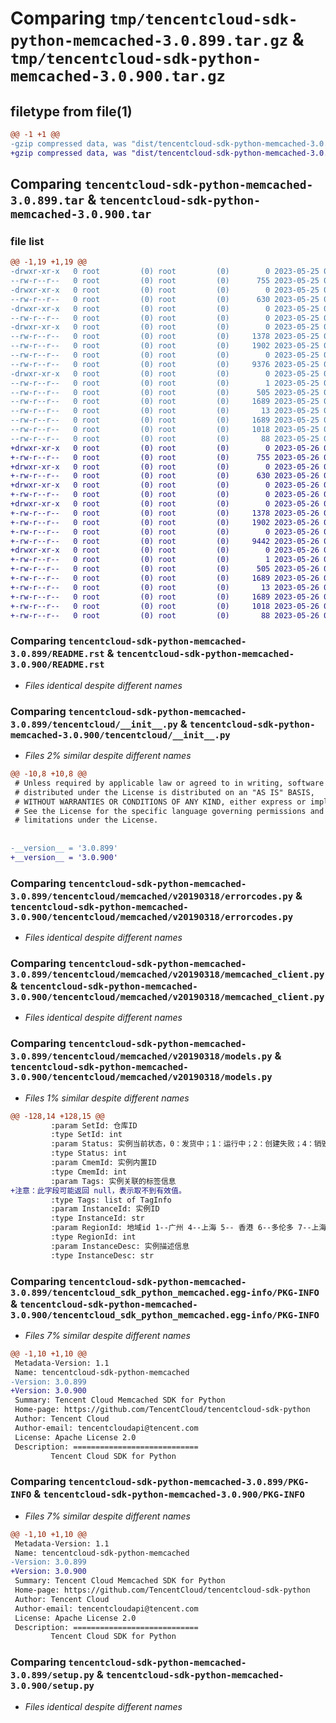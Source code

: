 # Comparing `tmp/tencentcloud-sdk-python-memcached-3.0.899.tar.gz` & `tmp/tencentcloud-sdk-python-memcached-3.0.900.tar.gz`

## filetype from file(1)

```diff
@@ -1 +1 @@
-gzip compressed data, was "dist/tencentcloud-sdk-python-memcached-3.0.899.tar", last modified: Thu May 25 00:31:12 2023, max compression
+gzip compressed data, was "dist/tencentcloud-sdk-python-memcached-3.0.900.tar", last modified: Fri May 26 02:22:55 2023, max compression
```

## Comparing `tencentcloud-sdk-python-memcached-3.0.899.tar` & `tencentcloud-sdk-python-memcached-3.0.900.tar`

### file list

```diff
@@ -1,19 +1,19 @@
-drwxr-xr-x   0 root         (0) root         (0)        0 2023-05-25 00:31:12.000000 tencentcloud-sdk-python-memcached-3.0.899/
--rw-r--r--   0 root         (0) root         (0)      755 2023-05-25 00:31:12.000000 tencentcloud-sdk-python-memcached-3.0.899/README.rst
-drwxr-xr-x   0 root         (0) root         (0)        0 2023-05-25 00:31:12.000000 tencentcloud-sdk-python-memcached-3.0.899/tencentcloud/
--rw-r--r--   0 root         (0) root         (0)      630 2023-05-25 00:31:12.000000 tencentcloud-sdk-python-memcached-3.0.899/tencentcloud/__init__.py
-drwxr-xr-x   0 root         (0) root         (0)        0 2023-05-25 00:31:12.000000 tencentcloud-sdk-python-memcached-3.0.899/tencentcloud/memcached/
--rw-r--r--   0 root         (0) root         (0)        0 2023-05-25 00:31:12.000000 tencentcloud-sdk-python-memcached-3.0.899/tencentcloud/memcached/__init__.py
-drwxr-xr-x   0 root         (0) root         (0)        0 2023-05-25 00:31:12.000000 tencentcloud-sdk-python-memcached-3.0.899/tencentcloud/memcached/v20190318/
--rw-r--r--   0 root         (0) root         (0)     1378 2023-05-25 00:31:12.000000 tencentcloud-sdk-python-memcached-3.0.899/tencentcloud/memcached/v20190318/errorcodes.py
--rw-r--r--   0 root         (0) root         (0)     1902 2023-05-25 00:31:12.000000 tencentcloud-sdk-python-memcached-3.0.899/tencentcloud/memcached/v20190318/memcached_client.py
--rw-r--r--   0 root         (0) root         (0)        0 2023-05-25 00:31:12.000000 tencentcloud-sdk-python-memcached-3.0.899/tencentcloud/memcached/v20190318/__init__.py
--rw-r--r--   0 root         (0) root         (0)     9376 2023-05-25 00:31:12.000000 tencentcloud-sdk-python-memcached-3.0.899/tencentcloud/memcached/v20190318/models.py
-drwxr-xr-x   0 root         (0) root         (0)        0 2023-05-25 00:31:12.000000 tencentcloud-sdk-python-memcached-3.0.899/tencentcloud_sdk_python_memcached.egg-info/
--rw-r--r--   0 root         (0) root         (0)        1 2023-05-25 00:31:12.000000 tencentcloud-sdk-python-memcached-3.0.899/tencentcloud_sdk_python_memcached.egg-info/dependency_links.txt
--rw-r--r--   0 root         (0) root         (0)      505 2023-05-25 00:31:12.000000 tencentcloud-sdk-python-memcached-3.0.899/tencentcloud_sdk_python_memcached.egg-info/SOURCES.txt
--rw-r--r--   0 root         (0) root         (0)     1689 2023-05-25 00:31:12.000000 tencentcloud-sdk-python-memcached-3.0.899/tencentcloud_sdk_python_memcached.egg-info/PKG-INFO
--rw-r--r--   0 root         (0) root         (0)       13 2023-05-25 00:31:12.000000 tencentcloud-sdk-python-memcached-3.0.899/tencentcloud_sdk_python_memcached.egg-info/top_level.txt
--rw-r--r--   0 root         (0) root         (0)     1689 2023-05-25 00:31:12.000000 tencentcloud-sdk-python-memcached-3.0.899/PKG-INFO
--rw-r--r--   0 root         (0) root         (0)     1018 2023-05-25 00:31:12.000000 tencentcloud-sdk-python-memcached-3.0.899/setup.py
--rw-r--r--   0 root         (0) root         (0)       88 2023-05-25 00:31:12.000000 tencentcloud-sdk-python-memcached-3.0.899/setup.cfg
+drwxr-xr-x   0 root         (0) root         (0)        0 2023-05-26 02:22:55.000000 tencentcloud-sdk-python-memcached-3.0.900/
+-rw-r--r--   0 root         (0) root         (0)      755 2023-05-26 02:22:55.000000 tencentcloud-sdk-python-memcached-3.0.900/README.rst
+drwxr-xr-x   0 root         (0) root         (0)        0 2023-05-26 02:22:55.000000 tencentcloud-sdk-python-memcached-3.0.900/tencentcloud/
+-rw-r--r--   0 root         (0) root         (0)      630 2023-05-26 02:22:55.000000 tencentcloud-sdk-python-memcached-3.0.900/tencentcloud/__init__.py
+drwxr-xr-x   0 root         (0) root         (0)        0 2023-05-26 02:22:55.000000 tencentcloud-sdk-python-memcached-3.0.900/tencentcloud/memcached/
+-rw-r--r--   0 root         (0) root         (0)        0 2023-05-26 02:22:55.000000 tencentcloud-sdk-python-memcached-3.0.900/tencentcloud/memcached/__init__.py
+drwxr-xr-x   0 root         (0) root         (0)        0 2023-05-26 02:22:55.000000 tencentcloud-sdk-python-memcached-3.0.900/tencentcloud/memcached/v20190318/
+-rw-r--r--   0 root         (0) root         (0)     1378 2023-05-26 02:22:55.000000 tencentcloud-sdk-python-memcached-3.0.900/tencentcloud/memcached/v20190318/errorcodes.py
+-rw-r--r--   0 root         (0) root         (0)     1902 2023-05-26 02:22:55.000000 tencentcloud-sdk-python-memcached-3.0.900/tencentcloud/memcached/v20190318/memcached_client.py
+-rw-r--r--   0 root         (0) root         (0)        0 2023-05-26 02:22:55.000000 tencentcloud-sdk-python-memcached-3.0.900/tencentcloud/memcached/v20190318/__init__.py
+-rw-r--r--   0 root         (0) root         (0)     9442 2023-05-26 02:22:55.000000 tencentcloud-sdk-python-memcached-3.0.900/tencentcloud/memcached/v20190318/models.py
+drwxr-xr-x   0 root         (0) root         (0)        0 2023-05-26 02:22:55.000000 tencentcloud-sdk-python-memcached-3.0.900/tencentcloud_sdk_python_memcached.egg-info/
+-rw-r--r--   0 root         (0) root         (0)        1 2023-05-26 02:22:55.000000 tencentcloud-sdk-python-memcached-3.0.900/tencentcloud_sdk_python_memcached.egg-info/dependency_links.txt
+-rw-r--r--   0 root         (0) root         (0)      505 2023-05-26 02:22:55.000000 tencentcloud-sdk-python-memcached-3.0.900/tencentcloud_sdk_python_memcached.egg-info/SOURCES.txt
+-rw-r--r--   0 root         (0) root         (0)     1689 2023-05-26 02:22:55.000000 tencentcloud-sdk-python-memcached-3.0.900/tencentcloud_sdk_python_memcached.egg-info/PKG-INFO
+-rw-r--r--   0 root         (0) root         (0)       13 2023-05-26 02:22:55.000000 tencentcloud-sdk-python-memcached-3.0.900/tencentcloud_sdk_python_memcached.egg-info/top_level.txt
+-rw-r--r--   0 root         (0) root         (0)     1689 2023-05-26 02:22:55.000000 tencentcloud-sdk-python-memcached-3.0.900/PKG-INFO
+-rw-r--r--   0 root         (0) root         (0)     1018 2023-05-26 02:22:55.000000 tencentcloud-sdk-python-memcached-3.0.900/setup.py
+-rw-r--r--   0 root         (0) root         (0)       88 2023-05-26 02:22:55.000000 tencentcloud-sdk-python-memcached-3.0.900/setup.cfg
```

### Comparing `tencentcloud-sdk-python-memcached-3.0.899/README.rst` & `tencentcloud-sdk-python-memcached-3.0.900/README.rst`

 * *Files identical despite different names*

### Comparing `tencentcloud-sdk-python-memcached-3.0.899/tencentcloud/__init__.py` & `tencentcloud-sdk-python-memcached-3.0.900/tencentcloud/__init__.py`

 * *Files 2% similar despite different names*

```diff
@@ -10,8 +10,8 @@
 # Unless required by applicable law or agreed to in writing, software
 # distributed under the License is distributed on an "AS IS" BASIS,
 # WITHOUT WARRANTIES OR CONDITIONS OF ANY KIND, either express or implied.
 # See the License for the specific language governing permissions and
 # limitations under the License.
 
 
-__version__ = '3.0.899'
+__version__ = '3.0.900'
```

### Comparing `tencentcloud-sdk-python-memcached-3.0.899/tencentcloud/memcached/v20190318/errorcodes.py` & `tencentcloud-sdk-python-memcached-3.0.900/tencentcloud/memcached/v20190318/errorcodes.py`

 * *Files identical despite different names*

### Comparing `tencentcloud-sdk-python-memcached-3.0.899/tencentcloud/memcached/v20190318/memcached_client.py` & `tencentcloud-sdk-python-memcached-3.0.900/tencentcloud/memcached/v20190318/memcached_client.py`

 * *Files identical despite different names*

### Comparing `tencentcloud-sdk-python-memcached-3.0.899/tencentcloud/memcached/v20190318/models.py` & `tencentcloud-sdk-python-memcached-3.0.900/tencentcloud/memcached/v20190318/models.py`

 * *Files 1% similar despite different names*

```diff
@@ -128,14 +128,15 @@
         :param SetId: 仓库ID
         :type SetId: int
         :param Status: 实例当前状态，0：发货中；1：运行中；2：创建失败；4：销毁中；5：隔离中；6：下线中
         :type Status: int
         :param CmemId: 实例内置ID
         :type CmemId: int
         :param Tags: 实例关联的标签信息
+注意：此字段可能返回 null，表示取不到有效值。
         :type Tags: list of TagInfo
         :param InstanceId: 实例ID
         :type InstanceId: str
         :param RegionId: 地域id 1--广州 4--上海 5-- 香港 6--多伦多 7--上海金融 8--北京 9-- 新加坡 11--深圳金融 15--美西（硅谷）16--成都 17--德国 18--韩国 19--重庆 21--印度 22--美东（弗吉尼亚）23--泰国 24--俄罗斯 25--日本
         :type RegionId: int
         :param InstanceDesc: 实例描述信息
         :type InstanceDesc: str
```

### Comparing `tencentcloud-sdk-python-memcached-3.0.899/tencentcloud_sdk_python_memcached.egg-info/PKG-INFO` & `tencentcloud-sdk-python-memcached-3.0.900/tencentcloud_sdk_python_memcached.egg-info/PKG-INFO`

 * *Files 7% similar despite different names*

```diff
@@ -1,10 +1,10 @@
 Metadata-Version: 1.1
 Name: tencentcloud-sdk-python-memcached
-Version: 3.0.899
+Version: 3.0.900
 Summary: Tencent Cloud Memcached SDK for Python
 Home-page: https://github.com/TencentCloud/tencentcloud-sdk-python
 Author: Tencent Cloud
 Author-email: tencentcloudapi@tencent.com
 License: Apache License 2.0
 Description: ============================
         Tencent Cloud SDK for Python
```

### Comparing `tencentcloud-sdk-python-memcached-3.0.899/PKG-INFO` & `tencentcloud-sdk-python-memcached-3.0.900/PKG-INFO`

 * *Files 7% similar despite different names*

```diff
@@ -1,10 +1,10 @@
 Metadata-Version: 1.1
 Name: tencentcloud-sdk-python-memcached
-Version: 3.0.899
+Version: 3.0.900
 Summary: Tencent Cloud Memcached SDK for Python
 Home-page: https://github.com/TencentCloud/tencentcloud-sdk-python
 Author: Tencent Cloud
 Author-email: tencentcloudapi@tencent.com
 License: Apache License 2.0
 Description: ============================
         Tencent Cloud SDK for Python
```

### Comparing `tencentcloud-sdk-python-memcached-3.0.899/setup.py` & `tencentcloud-sdk-python-memcached-3.0.900/setup.py`

 * *Files identical despite different names*

